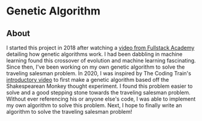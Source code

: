 # Genetic Algorithm
## About
I started this project in 2018 after watching a [video from Fullstack Academy](https://www.youtube.com/watch?v=XP8R0yzAbdo&t=71s) detailing how genetic algorithms work. I had been dabbling in machine learning found this crossover of evolution and machine learning fascinating. Since then, I've been working on my own genetic algorithm to solve the traveling salesman problem. In 2020, I was inspired by The Coding Train's [introductory video](https://www.youtube.com/watch?v=9zfeTw-uFCw) to first make a genetic algorithm based off the Shakespearean Monkey thought experiment. I found this problem easier to solve and a good stepping stone towards the traveling salesman problem. Without ever referencing his or anyone else's code, I was able to implement my own algorithm to solve this problem. Next, I hope to finally write an algorithm to solve the traveling salesman problem!
